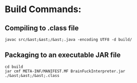 # Build Commands:
## Compiling to .class file
`javac src/&ast;&ast;/&ast;.java -encoding UTF8 -d build/`

## Packaging to an executable JAR file
`cd build` </br>
`jar cmf META-INF/MANIFEST.MF BrainFuckInterpreter.jar ./&ast;&ast;/&ast;.class`